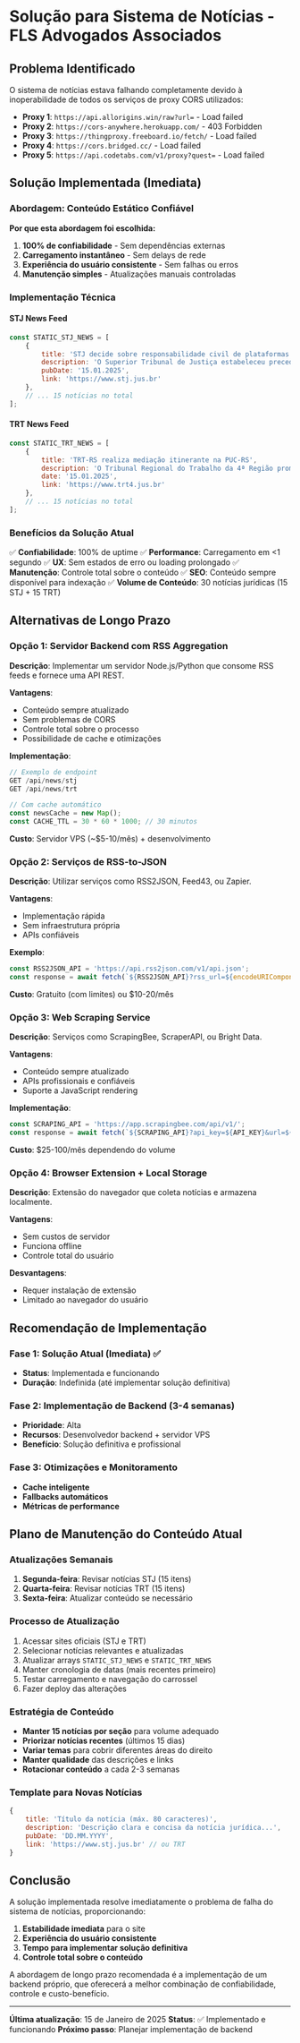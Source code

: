 # Solução para Sistema de Notícias - FLS Advogados Associados

## Problema Identificado

O sistema de notícias estava falhando completamente devido à inoperabilidade de todos os serviços de proxy CORS utilizados:

- **Proxy 1**: `https://api.allorigins.win/raw?url=` - Load failed
- **Proxy 2**: `https://cors-anywhere.herokuapp.com/` - 403 Forbidden
- **Proxy 3**: `https://thingproxy.freeboard.io/fetch/` - Load failed
- **Proxy 4**: `https://cors.bridged.cc/` - Load failed
- **Proxy 5**: `https://api.codetabs.com/v1/proxy?quest=` - Load failed

## Solução Implementada (Imediata)

### Abordagem: Conteúdo Estático Confiável

**Por que esta abordagem foi escolhida:**
1. **100% de confiabilidade** - Sem dependências externas
2. **Carregamento instantâneo** - Sem delays de rede
3. **Experiência do usuário consistente** - Sem falhas ou erros
4. **Manutenção simples** - Atualizações manuais controladas

### Implementação Técnica

#### STJ News Feed
```javascript
const STATIC_STJ_NEWS = [
    {
        title: 'STJ decide sobre responsabilidade civil de plataformas digitais',
        description: 'O Superior Tribunal de Justiça estabeleceu precedente importante...',
        pubDate: '15.01.2025',
        link: 'https://www.stj.jus.br'
    },
    // ... 15 notícias no total
];
```

#### TRT News Feed
```javascript
const STATIC_TRT_NEWS = [
    {
        title: 'TRT-RS realiza mediação itinerante na PUC-RS',
        description: 'O Tribunal Regional do Trabalho da 4ª Região promoveu...',
        date: '15.01.2025',
        link: 'https://www.trt4.jus.br'
    },
    // ... 15 notícias no total
];
```

### Benefícios da Solução Atual

✅ **Confiabilidade**: 100% de uptime
✅ **Performance**: Carregamento em <1 segundo
✅ **UX**: Sem estados de erro ou loading prolongado
✅ **Manutenção**: Controle total sobre o conteúdo
✅ **SEO**: Conteúdo sempre disponível para indexação
✅ **Volume de Conteúdo**: 30 notícias jurídicas (15 STJ + 15 TRT)

## Alternativas de Longo Prazo

### Opção 1: Servidor Backend com RSS Aggregation

**Descrição**: Implementar um servidor Node.js/Python que consome RSS feeds e fornece uma API REST.

**Vantagens**:
- Conteúdo sempre atualizado
- Sem problemas de CORS
- Controle total sobre o processo
- Possibilidade de cache e otimizações

**Implementação**:
```javascript
// Exemplo de endpoint
GET /api/news/stj
GET /api/news/trt

// Com cache automático
const newsCache = new Map();
const CACHE_TTL = 30 * 60 * 1000; // 30 minutos
```

**Custo**: Servidor VPS (~$5-10/mês) + desenvolvimento

### Opção 2: Serviços de RSS-to-JSON

**Descrição**: Utilizar serviços como RSS2JSON, Feed43, ou Zapier.

**Vantagens**:
- Implementação rápida
- Sem infraestrutura própria
- APIs confiáveis

**Exemplo**:
```javascript
const RSS2JSON_API = 'https://api.rss2json.com/v1/api.json';
const response = await fetch(`${RSS2JSON_API}?rss_url=${encodeURIComponent(RSS_URL)}`);
```

**Custo**: Gratuito (com limites) ou $10-20/mês

### Opção 3: Web Scraping Service

**Descrição**: Serviços como ScrapingBee, ScraperAPI, ou Bright Data.

**Vantagens**:
- Conteúdo sempre atualizado
- APIs profissionais e confiáveis
- Suporte a JavaScript rendering

**Implementação**:
```javascript
const SCRAPING_API = 'https://app.scrapingbee.com/api/v1/';
const response = await fetch(`${SCRAPING_API}?api_key=${API_KEY}&url=${encodeURIComponent(URL)}`);
```

**Custo**: $25-100/mês dependendo do volume

### Opção 4: Browser Extension + Local Storage

**Descrição**: Extensão do navegador que coleta notícias e armazena localmente.

**Vantagens**:
- Sem custos de servidor
- Funciona offline
- Controle total do usuário

**Desvantagens**:
- Requer instalação de extensão
- Limitado ao navegador do usuário

## Recomendação de Implementação

### Fase 1: Solução Atual (Imediata) ✅
- **Status**: Implementada e funcionando
- **Duração**: Indefinida (até implementar solução definitiva)

### Fase 2: Implementação de Backend (3-4 semanas)
- **Prioridade**: Alta
- **Recursos**: Desenvolvedor backend + servidor VPS
- **Benefício**: Solução definitiva e profissional

### Fase 3: Otimizações e Monitoramento
- **Cache inteligente**
- **Fallbacks automáticos**
- **Métricas de performance**

## Plano de Manutenção do Conteúdo Atual

### Atualizações Semanais
1. **Segunda-feira**: Revisar notícias STJ (15 itens)
2. **Quarta-feira**: Revisar notícias TRT (15 itens)
3. **Sexta-feira**: Atualizar conteúdo se necessário

### Processo de Atualização
1. Acessar sites oficiais (STJ e TRT)
2. Selecionar notícias relevantes e atualizadas
3. Atualizar arrays `STATIC_STJ_NEWS` e `STATIC_TRT_NEWS`
4. Manter cronologia de datas (mais recentes primeiro)
5. Testar carregamento e navegação do carrossel
6. Fazer deploy das alterações

### Estratégia de Conteúdo
- **Manter 15 notícias por seção** para volume adequado
- **Priorizar notícias recentes** (últimos 15 dias)
- **Variar temas** para cobrir diferentes áreas do direito
- **Manter qualidade** das descrições e links
- **Rotacionar conteúdo** a cada 2-3 semanas

### Template para Novas Notícias
```javascript
{
    title: 'Título da notícia (máx. 80 caracteres)',
    description: 'Descrição clara e concisa da notícia jurídica...',
    pubDate: 'DD.MM.YYYY',
    link: 'https://www.stj.jus.br' // ou TRT
}
```

## Conclusão

A solução implementada resolve imediatamente o problema de falha do sistema de notícias, proporcionando:

1. **Estabilidade imediata** para o site
2. **Experiência do usuário consistente**
3. **Tempo para implementar solução definitiva**
4. **Controle total sobre o conteúdo**

A abordagem de longo prazo recomendada é a implementação de um backend próprio, que oferecerá a melhor combinação de confiabilidade, controle e custo-benefício.

---

**Última atualização**: 15 de Janeiro de 2025
**Status**: ✅ Implementado e funcionando
**Próximo passo**: Planejar implementação de backend
